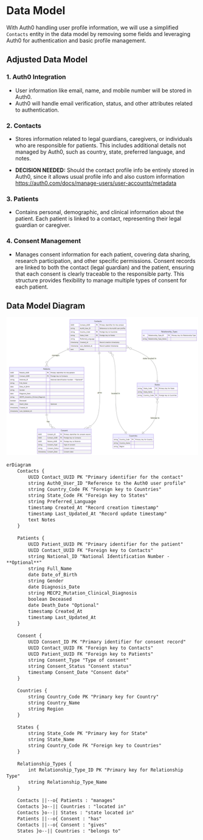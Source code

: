 # Data Model

With Auth0 handling user profile information, we will use a simplified `Contacts` entity in the data model by removing some fields and leveraging Auth0 for authentication and basic profile management.

## Adjusted Data Model

### 1. Auth0 Integration
 * User information like email, name, and mobile number will be stored in Auth0.
 * Auth0 will handle email verification, status, and other attributes related to authentication.

### 2. Contacts
 * Stores information related to legal guardians, caregivers, or individuals who are responsible for patients. This includes additional details not managed by Auth0, such as country, state, preferred language, and notes.

 * **DECISION NEEDED:** Should the contact profile info be entirely stored in Auth0, since it allows usual profile info and also custom information
 https://auth0.com/docs/manage-users/user-accounts/metadata

### 3. Patients
 * Contains personal, demographic, and clinical information about the patient. Each patient is linked to a contact, representing their legal guardian or caregiver.

### 4. Consent Management
 * Manages consent information for each patient, covering data sharing, research participation, and other specific permissions. Consent records are linked to both the contact (legal guardian) and the patient, ensuring that each consent is clearly traceable to the responsible party. This structure provides flexibility to manage multiple types of consent for each patient.

## Data Model Diagram

![Data model](./images/datamodel.png)

```mermaid
erDiagram
    Contacts {
        UUID Contact_UUID PK "Primary identifier for the contact"
        string Auth0_User_ID "Reference to the Auth0 user profile"
        string Country_Code FK "Foreign key to Countries"
        string State_Code FK "Foreign key to States"
        string Preferred_Language
        timestamp Created_At "Record creation timestamp"
        timestamp Last_Updated_At "Record update timestamp"
        text Notes
    }

    Patients {
        UUID Patient_UUID PK "Primary identifier for the patient"
        UUID Contact_UUID FK "Foreign key to Contacts"
        string National_ID "National Identification Number - **Optional**"
        string Full_Name
        date Date_of_Birth
        string Gender
        date Diagnosis_Date
        string MECP2_Mutation_Clinical_Diagnosis
        boolean Deceased
        date Death_Date "Optional"
        timestamp Created_At
        timestamp Last_Updated_At
    }

    Consent {
        UUID Consent_ID PK "Primary identifier for consent record"
        UUID Contact_UUID FK "Foreign key to Contacts"
        UUID Patient_UUID FK "Foreign key to Patients"
        string Consent_Type "Type of consent"
        string Consent_Status "Consent status"
        timestamp Consent_Date "Consent date"
    }

    Countries {
        string Country_Code PK "Primary key for Country"
        string Country_Name
        string Region
    }

    States {
        string State_Code PK "Primary key for State"
        string State_Name
        string Country_Code FK "Foreign key to Countries"
    }

    Relationship_Types {
        int Relationship_Type_ID PK "Primary key for Relationship Type"
        string Relationship_Type_Name
    }

    Contacts ||--o{ Patients : "manages"
    Contacts }o--|| Countries : "located in"
    Contacts }o--|| States : "state located in"
    Patients ||--o{ Consent : "has"
    Contacts ||--o{ Consent : "gives"
    States }o--|| Countries : "belongs to"
```
